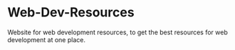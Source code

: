 # Web-Dev-Resources

Website for web development resources, to get the best resources for web development at one place.
